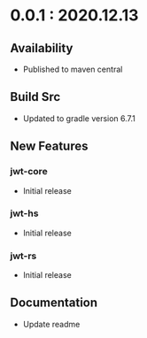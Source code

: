 # 0.0.1 : 2020.12.13
## Availability
- Published to maven central

## Build Src
- Updated to gradle version 6.7.1

## New Features
### jwt-core
- Initial release

### jwt-hs
- Initial release

### jwt-rs
- Initial release

## Documentation
- Update readme